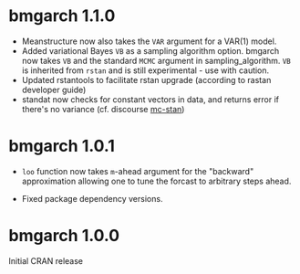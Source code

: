 # bmgarch 1.1.0

* Meanstructure now also takes the `VAR` argument for a VAR(1) model. 
* Added variational Bayes `VB` as a sampling algorithm option. bmgarch now takes `VB` and  the standard `MCMC` argument in sampling_algorithm. `VB` is inherited from `rstan` and is still experimental - use with caution.
* Updated rstantools to facilitate rstan upgrade (according to rastan developer guide)
* standat now checks for constant vectors in data, and returns error if there's no variance (cf. discourse [mc-stan](https://discourse.mc-stan.org/t/getting-rejected-initial-values-running-bmgarch-in-r/24002))

# bmgarch 1.0.1

* `loo` function now takes `m`-ahead argument for the "backward" approximation allowing one to tune the forcast to arbitrary steps ahead.

* Fixed package dependency versions.

# bmgarch 1.0.0
Initial CRAN release
